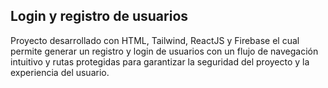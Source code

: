 ## Login y registro de usuarios
Proyecto desarrollado con HTML, Tailwind, ReactJS y Firebase el cual permite generar un registro y login de usuarios con un flujo de navegación intuitivo y rutas protegidas para garantizar la seguridad del proyecto y la experiencia del usuario. 
